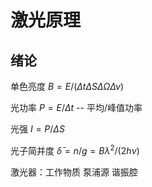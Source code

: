 # 激光原理

## 绪论

单色亮度 $B = E/(\Delta t\Delta S\Delta\Omega\Delta\nu)$

光功率 $P=E/\Delta t$  -- 平均/峰值功率

光强 $I =P/\Delta S$ 

光子简并度 $\bar\delta=n/g=B\lambda^2/(2h\nu)$



激光器：工作物质 泵浦源 谐振腔